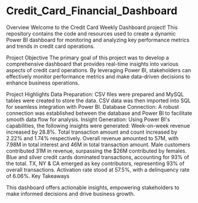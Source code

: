# Credit_Card_Financial_Dashboard

Overview
Welcome to the Credit Card Weekly Dashboard project! This repository contains the code and resources used to create a dynamic Power BI dashboard for monitoring and analyzing key performance metrics and trends in credit card operations.

Project Objective
The primary goal of this project was to develop a comprehensive dashboard that provides real-time insights into various aspects of credit card operations. By leveraging Power BI, stakeholders can effectively monitor performance metrics and make data-driven decisions to enhance business operations.

Project Highlights
Data Preparation: CSV files were prepared and MySQL tables were created to store the data. CSV data was then imported into SQL for seamless integration with Power BI.
Database Connection: A robust connection was established between the database and Power BI to facilitate smooth data flow for analysis.
Insight Generation: Using Power BI's capabilities, the following insights were generated:
Week-on-week revenue increased by 28.8%.
Total transaction amount and count increased by 2.22% and 1.74% respectively.
Overall revenue amounted to 57M, with 7.98M in total interest and 46M in total transaction amount.
Male customers contributed 31M in revenue, surpassing the $26M contributed by females.
Blue and silver credit cards dominated transactions, accounting for 93% of the total.
TX, NY & CA emerged as key contributors, representing 93% of overall transactions.
Activation rate stood at 57.5%, with a delinquency rate of 6.06%.
Key Takeaways

This dashboard offers actionable insights, empowering stakeholders to make informed decisions and drive business growth.

